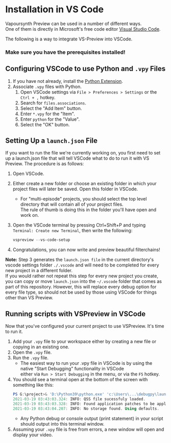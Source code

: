 # Installation in VS Code

Vapoursynth Preview can be used in a number of different ways.<br>One of them is directly in Microsoft's free code editor [Visual Studio Code](https://code.visualstudio.com).

The following is a way to integrate VS-Preview into VSCode. 

### Make sure you have the prerequisites installed!


## Configuring VSCode to use Python and `.vpy` Files

1. If you have not already, install the [Python Extension](https://marketplace.visualstudio.com/items?itemName=ms-python.python).
1. Associate `.vpy` files with Python.
    1. Open VSCode settings via `File > Preferences > Settings` or the `Ctrl + ,` hotkey.
    1. Search for `files.associations`.
    1. Select the "Add Item" button.
    1. Enter `*.vpy` for the "Item".
    1. Enter `python` for the "Value".
    1. Select the "OK" button.

## Setting Up a `launch.json` File

If you want to run the file we're currently working on, you first need to set up a launch.json file that will tell VSCode what to do to run it with VS Preview. The procedure is as follows:

1. Open VSCode.
1. Either create a new folder or choose an existing folder in which your project files will later be saved. Open this folder in VSCode.
    * For "multi-episode" projects, you should select the top level directory that will contain all of your project files.<br>The rule of thumb is doing this in the folder you'll have open and work on.
1. Open the VSCode terminal by pressing Ctrl+Shift+P and typing `Terminal: Create new Terminal`, then write the following:

    ```powershell
    vspreview --vs-code-setup
    ```
1. Congratulations, you can now write and preview beautiful filterchains!

**Note:** Step 3 generates the `launch.json file` in the current directory's vscode settings folder `./.vscode` and will need to be completed for every new project in a different folder.<br>If you would rather not repeat this step for every new project you create, you can copy or move `launch.json` into the `~/.vscode` folder that comes as part of this repository. However, this will replace every debug option for every file type, so should not be used by those using VSCode for things other than VS Preview.

## Running scripts with VSPreview in VSCode

Now that you've configured your current project to use VSPreview. It's time to run it. 

1. Add your `.vpy` file to your workspace either by creating a new file or copying in an existing one. 
1. Open the `.vpy` file.
1. Run the `.vpy` file.
    * The easiest way to run your .vpy file in VSCode is by using the native "Start Debugging" functionality in VSCode<br>either via `Run > Start Debugging` in the menu, or via the `F5` hotkey. 
1. You should see a terminal open at the bottom of the screen with something like this:
    ```powershell
    PS G:\project>& 'D:\Python39\python.exe' 'c:\Users\...\debugpy\launcher' '62134' '--' '~/vapoursynth-preview/run.py' 'G:\project\episode_1_720p.vpy'
    2021-03-19 03:43:03.324: INFO: QSS file sucessfuly loaded.
    2021-03-19 03:43:03.328: INFO: Found application patches to be applied.
    2021-03-19 03:43:04.207: INFO: No storage found. Using defaults.
    ```
    * Any Python debug or console output (print statement) in your script should output into this terminal window.
1. Assuming your `.vpy` file is free from errors, a new window will open and display your video.
